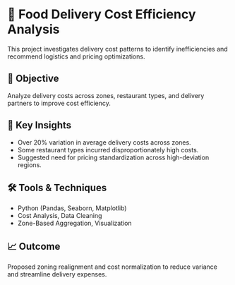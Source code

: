 # 🍱 Food Delivery Cost Efficiency Analysis

This project investigates delivery cost patterns to identify inefficiencies and recommend logistics and pricing optimizations.

## 📌 Objective  
Analyze delivery costs across zones, restaurant types, and delivery partners to improve cost efficiency.

## 🧠 Key Insights  
- Over 20% variation in average delivery costs across zones.  
- Some restaurant types incurred disproportionately high costs.  
- Suggested need for pricing standardization across high-deviation regions.

## 🛠️ Tools & Techniques  
- Python (Pandas, Seaborn, Matplotlib)  
- Cost Analysis, Data Cleaning  
- Zone-Based Aggregation, Visualization

## 📈 Outcome  
Proposed zoning realignment and cost normalization to reduce variance and streamline delivery expenses.
